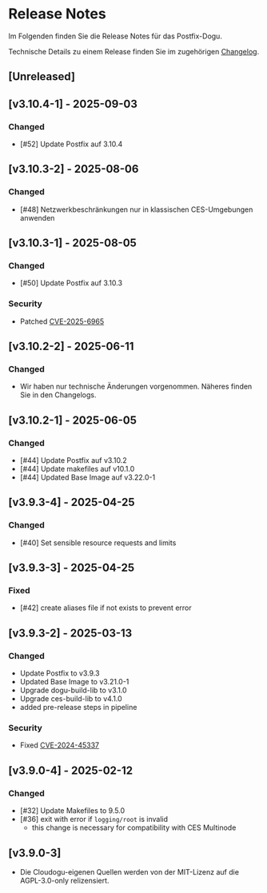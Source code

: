 # Release Notes

Im Folgenden finden Sie die Release Notes für das Postfix-Dogu.

Technische Details zu einem Release finden Sie im zugehörigen [Changelog](https://docs.cloudogu.com/de/docs/dogus/postfix/CHANGELOG/).

## [Unreleased]

## [v3.10.4-1] - 2025-09-03
### Changed
- [#52] Update Postfix auf 3.10.4

## [v3.10.3-2] - 2025-08-06
### Changed
- [#48] Netzwerkbeschränkungen nur in klassischen CES-Umgebungen anwenden

## [v3.10.3-1] - 2025-08-05
### Changed
- [#50] Update Postfix auf 3.10.3
### Security
- Patched [CVE-2025-6965](https://avd.aquasec.com/nvd/2025/cve-2025-6965/)

## [v3.10.2-2] - 2025-06-11
### Changed
- Wir haben nur technische Änderungen vorgenommen. Näheres finden Sie in den Changelogs.

## [v3.10.2-1] - 2025-06-05
### Changed
- [#44] Update Postfix auf v3.10.2
- [#44] Update makefiles auf v10.1.0
- [#44] Updated Base Image auf v3.22.0-1

## [v3.9.3-4] - 2025-04-25
### Changed
- [#40] Set sensible resource requests and limits

## [v3.9.3-3] - 2025-04-25
### Fixed
- [#42] create aliases file if not exists to prevent error

## [v3.9.3-2] - 2025-03-13
### Changed
- Update Postfix to v3.9.3
- Updated Base Image to v3.21.0-1
- Upgrade dogu-build-lib to v3.1.0 
- Upgrade ces-build-lib to v4.1.0
- added pre-release steps in pipeline
### Security
- Fixed [CVE-2024-45337](https://avd.aquasec.com/nvd/2024/cve-2024-45337/)

## [v3.9.0-4] - 2025-02-12
### Changed
- [#32] Update Makefiles to 9.5.0
- [#36] exit with error if `logging/root` is invalid
  - this change is necessary for compatibility with CES Multinode

## [v3.9.0-3]
- Die Cloudogu-eigenen Quellen werden von der MIT-Lizenz auf die AGPL-3.0-only relizensiert.
